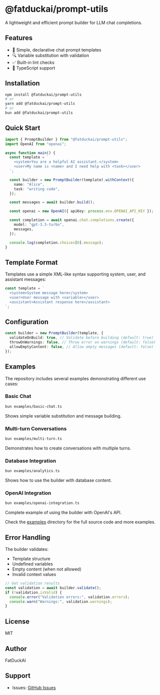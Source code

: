 # @fatduckai/prompt-utils

A lightweight and efficient prompt builder for LLM chat completions.

## Features

- 🚀 Simple, declarative chat prompt templates
- 🔍 Variable substitution with validation
- ✅ Built-in lint checks
- 📝 TypeScript support

## Installation

```bash
npm install @fatduckai/prompt-utils
# or
yarn add @fatduckai/prompt-utils
# or
bun add @fatduckai/prompt-utils
```

## Quick Start

```typescript
import { PromptBuilder } from "@fatduckai/prompt-utils";
import OpenAI from "openai";

async function main() {
  const template = `
    <system>You are a helpful AI assistant.</system>
    <user>My name is <name> and I need help with <task></user>
  `;

  const builder = new PromptBuilder(template).withContext({
    name: "Alice",
    task: "writing code",
  });

  const messages = await builder.build();

  const openai = new OpenAI({ apiKey: process.env.OPENAI_API_KEY });

  const completion = await openai.chat.completions.create({
    model: "gpt-3.5-turbo",
    messages,
  });

  console.log(completion.choices[0].message);
}
```

## Template Format

Templates use a simple XML-like syntax supporting system, user, and assistant messages:

```typescript
const template = `
  <system>System message here</system>
  <user>User message with <variable></user>
  <assistant>Assistant response here</assistant>
`;
```

## Configuration

```typescript
const builder = new PromptBuilder(template, {
  validateOnBuild: true, // Validate before building (default: true)
  throwOnWarnings: false, // Throw error on warnings (default: false)
  allowEmptyContent: false, // Allow empty messages (default: false)
});
```

## Examples

The repository includes several examples demonstrating different use cases:

### Basic Chat

```bash
bun examples/basic-chat.ts
```

Shows simple variable substitution and message building.

### Multi-turn Conversations

```bash
bun examples/multi-turn.ts
```

Demonstrates how to create conversations with multiple turns.

### Database Integration

```bash
bun examples/analytics.ts
```

Shows how to use the builder with database content.

### OpenAI Integration

```bash
bun examples/openai-integration.ts
```

Complete example of using the builder with OpenAI's API.

Check the [examples](./examples) directory for the full source code and more examples.

## Error Handling

The builder validates:

- Template structure
- Undefined variables
- Empty content (when not allowed)
- Invalid context values

```typescript
// Get validation results
const validation = await builder.validate();
if (!validation.isValid) {
  console.error("Validation errors:", validation.errors);
  console.warn("Warnings:", validation.warnings);
}
```

## License

MIT

## Author

FatDuckAI

## Support

- Issues: [GitHub Issues](https://github.com/fatduckai/prompt-utils/issues)
